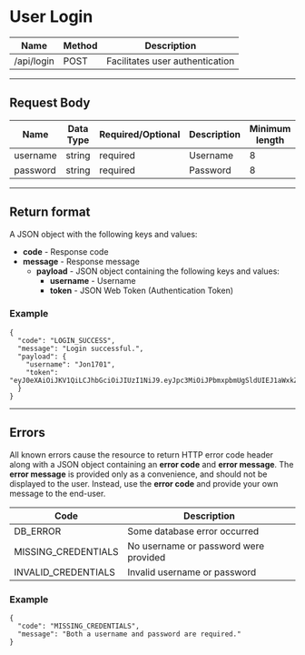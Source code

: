 # User Login

| Name       | Method  | Description  |
|------------|---------|--------------|
| /api/login | POST    | Facilitates user authentication  |

***

## Request Body
| Name  | Data Type | Required/Optional | Description | Minimum length | Maximum Length | Allowed Characters |
|-------|-----------|-------------------|-------------|----------------|----------------|--------------------|
| username  | string  | required  | Username |  8 | 25  |<code>\w\d</code>|
| password  | string  | required  | Password |  8 | 50  |<code>\w\d</code>|

***

## Return format

A JSON object with the following keys and values:
* **code** - Response code
* **message** - Response message
  * **payload** - JSON object containing the following keys and values:
    * **username** - Username
    * **token** - JSON Web Token (Authentication Token)

### Example
```
{
  "code": "LOGIN_SUCCESS",
  "message": "Login successful.",
  "payload": {
    "username": "Jon1701",
    "token": "eyJ0eXAiOiJKV1QiLCJhbGciOiJIUzI1NiJ9.eyJpc3MiOiJPbmxpbmUgSldUIEJ1aWxkZXIiLCJpYXQiOjE0ODM0NTk2MTgsImV4cCI6MTUxNDk5NTYxOCwiYXVkIjoid3d3LmV4YW1wbGUuY29tIiwic3ViIjoianJvY2tldEBleGFtcGxlLmNvbSJ9.T_l2N9b2MYIwoycKg14YFqjCy2tzoryaf597rPwzgcU"
  }
}
```

***

## Errors

All known errors cause the resource to return HTTP error code header along with a JSON object containing an **error code** and **error message**. The **error message** is provided only as a convenience, and should not be displayed to the user. Instead, use the **error code** and provide your own message to the end-user.

| Code | Description |
|------|-------------|
| DB_ERROR            | Some database error occurred |
| MISSING_CREDENTIALS | No username or password were provided |
| INVALID_CREDENTIALS | Invalid username or password |


### Example
```
{
  "code": "MISSING_CREDENTIALS",
  "message": "Both a username and password are required."
}
```
